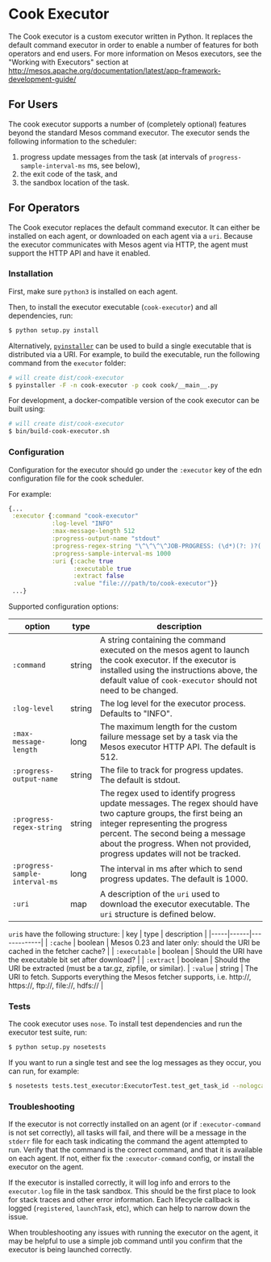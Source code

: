 Cook Executor
=============

The Cook executor is a custom executor written in Python.
It replaces the default command executor in order to enable a number of features for both operators and end users.
For more information on Mesos executors, see the "Working with Executors" section at http://mesos.apache.org/documentation/latest/app-framework-development-guide/

For Users
---------

The cook executor supports a number of (completely optional) features beyond the standard Mesos command executor.
The executor sends the following information to the scheduler:
1. progress update messages from the task (at intervals of `progress-sample-interval-ms` ms, see below),
2. the exit code of the task, and
3. the sandbox location of the task.

For Operators
---------

The Cook executor replaces the default command executor.
It can either be installed on each agent, or downloaded on each agent via a `uri`.
Because the executor communicates with Mesos agent via HTTP, the agent must support the HTTP API and have it enabled.

### Installation

First, make sure `python3` is installed on each agent.

Then, to install the executor executable (`cook-executor`) and all dependencies, run:

```bash
$ python setup.py install
```

Alternatively, [`pyinstaller`](https://github.com/pyinstaller/pyinstaller) can be used to build a single executable that is distributed via a URI.
For example, to build the executable, run the following command from the `executor` folder:

```bash
# will create dist/cook-executor
$ pyinstaller -F -n cook-executor -p cook cook/__main__.py
```

For development, a docker-compatible version of the cook executor can be built using:

```bash
# will create dist/cook-executor
$ bin/build-cook-executor.sh
```

### Configuration

Configuration for the executor should go under the `:executor` key of the edn configuration file for the cook scheduler.

For example:

```clojure
{...
 :executor {:command "cook-executor"
            :log-level "INFO"
            :max-message-length 512
            :progress-output-name "stdout"
            :progress-regex-string "\^\^\^\^JOB-PROGRESS: (\d*)(?: )?(.*)"
            :progress-sample-interval-ms 1000
            :uri {:cache true
                  :executable true
                  :extract false
                  :value "file:///path/to/cook-executor"}}
 ...}
```

Supported configuration options:

| option | type | description |
|--------|------|-------------|
| `:command` | string | A string containing the command executed on the mesos agent to launch the cook executor. If the executor is installed using the instructions above, the default value of `cook-executor` should not need to be changed.|
| `:log-level` | string | The log level for the executor process. Defaults to "INFO".|
| `:max-message-length` | long | The maximum length for the custom failure message set by a task via the Mesos executor HTTP API. The default is 512.|
| `:progress-output-name` | string | The file to track for progress updates. The default is stdout.|
| `:progress-regex-string` | string | The regex used to identify progress update messages. The regex should have two capture groups, the first being an integer representing the progress percent. The second being a message about the progress. When not provided, progress updates will not be tracked.|
| `:progress-sample-interval-ms` | long | The interval in ms after which to send progress updates. The default is 1000.|
| `:uri` | map | A description of the `uri` used to download the executor executable. The `uri` structure is defined below.|

`uri`s have the following structure:
| key | type | description |
|-----|------|-------------|
| `:cache` | boolean | Mesos 0.23 and later only: should the URI be cached in the fetcher cache? |
| `:executable` | boolean | Should the URI have the executable bit set after download? |
| `:extract` | boolean | Should the URI be extracted (must be a tar.gz, zipfile, or similar).
| `:value` | string | The URI to fetch. Supports everything the Mesos fetcher supports, i.e. http://, https://, ftp://, file://, hdfs:// |

### Tests

The cook executor uses `nose`.
To install test dependencies and run the executor test suite, run:

```bash
$ python setup.py nosetests
```

If you want to run a single test and see the log messages as they occur, you can run, for example:

```bash
$ nosetests tests.test_executor:ExecutorTest.test_get_task_id --nologcapture
```

### Troubleshooting

If the executor is not correctly installed on an agent (or if `:executor-command` is not set correctly), all tasks will fail, and there will be a message in the `stderr` file for each task indicating the command the agent attempted to run.
Verify that the command is the correct command, and that it is available on each agent.
If not, either fix the `:executor-command` config, or install the executor on the agent.

If the executor is installed correctly, it will log info and errors to the `executor.log` file in the task sandbox.
This should be the first place to look for stack traces and other error information.
Each lifecycle callback is logged (`registered`, `launchTask`, etc), which can help to narrow down the issue.

When troubleshooting any issues with running the executor on the agent, it may be helpful to use a simple job command until you confirm that the executor is being launched correctly.

